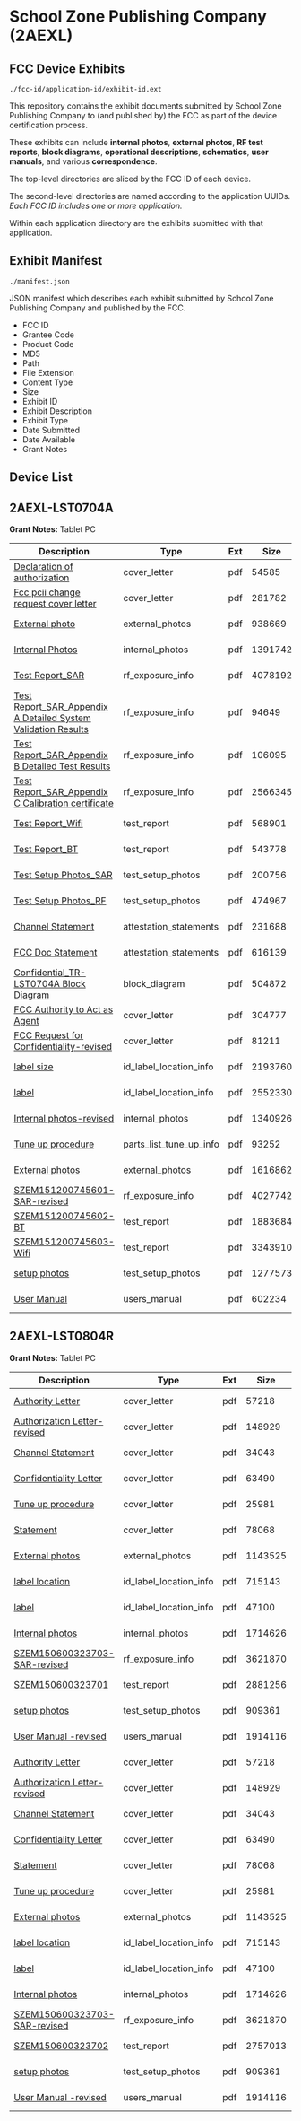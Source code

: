 # School Zone Publishing Company (2AEXL)
## FCC Device Exhibits

```
./fcc-id/application-id/exhibit-id.ext
```

This repository contains the exhibit documents submitted by School Zone Publishing Company to (and published by) the FCC as part of the device certification process.

These exhibits can include **internal photos**, **external photos**, **RF test reports**, **block diagrams**, **operational descriptions**, **schematics**, **user manuals**, and various **correspondence**.

The top-level directories are sliced by the FCC ID of each device.

The second-level directories are named according to the application UUIDs. *Each FCC ID includes one or more application.*

Within each application directory are the exhibits submitted with that application. 

## Exhibit Manifest

```
./manifest.json
```

JSON manifest which describes each exhibit submitted by School Zone Publishing Company and published by the FCC.

- FCC ID
- Grantee Code
- Product Code
- MD5
- Path
- File Extension
- Content Type
- Size
- Exhibit ID
- Exhibit Description
- Exhibit Type
- Date Submitted
- Date Available
- Grant Notes

## Device List
## 2AEXL-LST0704A
**Grant Notes:** Tablet PC

| Description | Type | Ext | Size | Submitted | Available |
| ----------- | ---- | --- | ---- | --------- | --------- |
| [Declaration of authorization](2AEXL-LST0704A/482da30d3d81ad3acc1af59b9cdf4f0e/4004049.pdf) | cover_letter | pdf | 54585 | 2018-09-13 | 2018-09-14 |
| [Fcc pcii change request cover letter](2AEXL-LST0704A/482da30d3d81ad3acc1af59b9cdf4f0e/4004050.pdf) | cover_letter | pdf | 281782 | 2018-09-13 | 2018-09-14 |
| [External photo](2AEXL-LST0704A/482da30d3d81ad3acc1af59b9cdf4f0e/4004060.pdf) | external_photos | pdf | 938669 | 2018-09-13 | 2018-09-14 |
| [Internal Photos](2AEXL-LST0704A/482da30d3d81ad3acc1af59b9cdf4f0e/4004061.pdf) | internal_photos | pdf | 1391742 | 2018-09-13 | 2018-09-14 |
| [Test Report_SAR](2AEXL-LST0704A/482da30d3d81ad3acc1af59b9cdf4f0e/4004063.pdf) | rf_exposure_info | pdf | 4078192 | 2018-09-13 | 2018-09-14 |
| [Test Report_SAR_Appendix A Detailed System Validation Results](2AEXL-LST0704A/482da30d3d81ad3acc1af59b9cdf4f0e/4004066.pdf) | rf_exposure_info | pdf | 94649 | 2018-09-13 | 2018-09-14 |
| [Test Report_SAR_Appendix B Detailed Test Results](2AEXL-LST0704A/482da30d3d81ad3acc1af59b9cdf4f0e/4004067.pdf) | rf_exposure_info | pdf | 106095 | 2018-09-13 | 2018-09-14 |
| [Test Report_SAR_Appendix C Calibration certificate](2AEXL-LST0704A/482da30d3d81ad3acc1af59b9cdf4f0e/4004068.pdf) | rf_exposure_info | pdf | 2566345 | 2018-09-13 | 2018-09-14 |
| [Test Report_Wifi](2AEXL-LST0704A/482da30d3d81ad3acc1af59b9cdf4f0e/4004064.pdf) | test_report | pdf | 568901 | 2018-09-13 | 2018-09-14 |
| [Test Report_BT](2AEXL-LST0704A/482da30d3d81ad3acc1af59b9cdf4f0e/4004065.pdf) | test_report | pdf | 543778 | 2018-09-13 | 2018-09-14 |
| [Test Setup Photos_SAR](2AEXL-LST0704A/482da30d3d81ad3acc1af59b9cdf4f0e/4004059.pdf) | test_setup_photos | pdf | 200756 | 2018-09-13 | 2018-09-14 |
| [Test Setup Photos_RF](2AEXL-LST0704A/482da30d3d81ad3acc1af59b9cdf4f0e/4004062.pdf) | test_setup_photos | pdf | 474967 | 2018-09-13 | 2018-09-14 |
| [Channel Statement](2AEXL-LST0704A/ad369beeeeaa17972de5542eb8a259ff/2968687.pdf) | attestation_statements | pdf | 231688 | 2016-04-25 | 2016-04-28 |
| [FCC Doc Statement](2AEXL-LST0704A/ad369beeeeaa17972de5542eb8a259ff/2968689.pdf) | attestation_statements | pdf | 616139 | 2016-04-25 | 2016-04-28 |
| [Confidential_TR-LST0704A Block Diagram](2AEXL-LST0704A/ad369beeeeaa17972de5542eb8a259ff/2968686.pdf) | block_diagram | pdf | 504872 | 2016-04-25 | 2016-04-28 |
| [FCC Authority to Act as Agent](2AEXL-LST0704A/ad369beeeeaa17972de5542eb8a259ff/2968688.pdf) | cover_letter | pdf | 304777 | 2016-04-25 | 2016-04-28 |
| [FCC Request  for Confidentiality-revised](2AEXL-LST0704A/ad369beeeeaa17972de5542eb8a259ff/2968704.pdf) | cover_letter | pdf | 81211 | 2016-04-25 | 2016-04-28 |
| [label size](2AEXL-LST0704A/ad369beeeeaa17972de5542eb8a259ff/2968694.pdf) | id_label_location_info | pdf | 2193760 | 2016-04-25 | 2016-04-28 |
| [label](2AEXL-LST0704A/ad369beeeeaa17972de5542eb8a259ff/2968695.pdf) | id_label_location_info | pdf | 2552330 | 2016-04-25 | 2016-04-28 |
| [Internal photos-revised](2AEXL-LST0704A/ad369beeeeaa17972de5542eb8a259ff/2968693.pdf) | internal_photos | pdf | 1340926 | 2016-04-25 | 2016-04-28 |
| [Tune up procedure](2AEXL-LST0704A/ad369beeeeaa17972de5542eb8a259ff/2968691.pdf) | parts_list_tune_up_info | pdf | 93252 | 2016-04-25 | 2016-04-28 |
| [External photos](2AEXL-LST0704A/ad369beeeeaa17972de5542eb8a259ff/2968692.pdf) | external_photos | pdf | 1616862 | 2016-04-25 | 2016-04-28 |
| [SZEM151200745601-SAR-revised](2AEXL-LST0704A/ad369beeeeaa17972de5542eb8a259ff/2973939.pdf) | rf_exposure_info | pdf | 4027742 | 2016-04-28 | 2016-04-28 |
| [SZEM151200745602-BT](2AEXL-LST0704A/ad369beeeeaa17972de5542eb8a259ff/2968698.pdf) | test_report | pdf | 1883684 | 2016-04-25 | 2016-04-28 |
| [SZEM151200745603-Wifi](2AEXL-LST0704A/ad369beeeeaa17972de5542eb8a259ff/2968699.pdf) | test_report | pdf | 3343910 | 2016-04-25 | 2016-04-28 |
| [setup photos](2AEXL-LST0704A/ad369beeeeaa17972de5542eb8a259ff/2968700.pdf) | test_setup_photos | pdf | 1277573 | 2016-04-25 | 2016-04-28 |
| [User Manual](2AEXL-LST0704A/ad369beeeeaa17972de5542eb8a259ff/2968701.pdf) | users_manual | pdf | 602234 | 2016-04-25 | 2016-04-28 |
## 2AEXL-LST0804R
**Grant Notes:** Tablet PC

| Description | Type | Ext | Size | Submitted | Available |
| ----------- | ---- | --- | ---- | --------- | --------- |
| [Authority Letter](2AEXL-LST0804R/95054cb24eb84d27698ff825fea39299/2696104.pdf) | cover_letter | pdf | 57218 | 2015-07-29 | 2015-07-31 |
| [Authorization Letter-revised](2AEXL-LST0804R/95054cb24eb84d27698ff825fea39299/2696105.pdf) | cover_letter | pdf | 148929 | 2015-07-29 | 2015-07-31 |
| [Channel Statement](2AEXL-LST0804R/95054cb24eb84d27698ff825fea39299/2696106.pdf) | cover_letter | pdf | 34043 | 2015-07-29 | 2015-07-31 |
| [Confidentiality Letter](2AEXL-LST0804R/95054cb24eb84d27698ff825fea39299/2696107.pdf) | cover_letter | pdf | 63490 | 2015-07-29 | 2015-07-31 |
| [Tune up procedure](2AEXL-LST0804R/95054cb24eb84d27698ff825fea39299/2696108.pdf) | cover_letter | pdf | 25981 | 2015-07-29 | 2015-07-31 |
| [Statement](2AEXL-LST0804R/95054cb24eb84d27698ff825fea39299/2696109.pdf) | cover_letter | pdf | 78068 | 2015-07-29 | 2015-07-31 |
| [External photos](2AEXL-LST0804R/95054cb24eb84d27698ff825fea39299/2696110.pdf) | external_photos | pdf | 1143525 | 2015-07-29 | 2015-07-31 |
| [label location](2AEXL-LST0804R/95054cb24eb84d27698ff825fea39299/2696112.pdf) | id_label_location_info | pdf | 715143 | 2015-07-29 | 2015-07-31 |
| [label](2AEXL-LST0804R/95054cb24eb84d27698ff825fea39299/2696113.pdf) | id_label_location_info | pdf | 47100 | 2015-07-29 | 2015-07-31 |
| [Internal photos](2AEXL-LST0804R/95054cb24eb84d27698ff825fea39299/2696111.pdf) | internal_photos | pdf | 1714626 | 2015-07-29 | 2015-07-31 |
| [SZEM150600323703-SAR-revised](2AEXL-LST0804R/95054cb24eb84d27698ff825fea39299/2696127.pdf) | rf_exposure_info | pdf | 3621870 | 2015-07-29 | 2015-07-31 |
| [SZEM150600323701](2AEXL-LST0804R/95054cb24eb84d27698ff825fea39299/2696126.pdf) | test_report | pdf | 2881256 | 2015-07-29 | 2015-07-31 |
| [setup photos](2AEXL-LST0804R/95054cb24eb84d27698ff825fea39299/2696128.pdf) | test_setup_photos | pdf | 909361 | 2015-07-29 | 2015-07-31 |
| [User Manual -revised](2AEXL-LST0804R/95054cb24eb84d27698ff825fea39299/2696129.pdf) | users_manual | pdf | 1914116 | 2015-07-29 | 2015-07-31 |
| [Authority Letter](2AEXL-LST0804R/6e25f3a8584094be948c50fbaea9e02c/2696104.pdf) | cover_letter | pdf | 57218 | 2015-07-29 | 2015-07-31 |
| [Authorization Letter-revised](2AEXL-LST0804R/6e25f3a8584094be948c50fbaea9e02c/2696105.pdf) | cover_letter | pdf | 148929 | 2015-07-29 | 2015-07-31 |
| [Channel Statement](2AEXL-LST0804R/6e25f3a8584094be948c50fbaea9e02c/2696106.pdf) | cover_letter | pdf | 34043 | 2015-07-29 | 2015-07-31 |
| [Confidentiality Letter](2AEXL-LST0804R/6e25f3a8584094be948c50fbaea9e02c/2696107.pdf) | cover_letter | pdf | 63490 | 2015-07-29 | 2015-07-31 |
| [Statement](2AEXL-LST0804R/6e25f3a8584094be948c50fbaea9e02c/2696109.pdf) | cover_letter | pdf | 78068 | 2015-07-29 | 2015-07-31 |
| [Tune up procedure](2AEXL-LST0804R/6e25f3a8584094be948c50fbaea9e02c/2696108.pdf) | cover_letter | pdf | 25981 | 2015-07-29 | 2015-07-31 |
| [External photos](2AEXL-LST0804R/6e25f3a8584094be948c50fbaea9e02c/2696110.pdf) | external_photos | pdf | 1143525 | 2015-07-29 | 2015-07-31 |
| [label location](2AEXL-LST0804R/6e25f3a8584094be948c50fbaea9e02c/2696112.pdf) | id_label_location_info | pdf | 715143 | 2015-07-29 | 2015-07-31 |
| [label](2AEXL-LST0804R/6e25f3a8584094be948c50fbaea9e02c/2696113.pdf) | id_label_location_info | pdf | 47100 | 2015-07-29 | 2015-07-31 |
| [Internal photos](2AEXL-LST0804R/6e25f3a8584094be948c50fbaea9e02c/2696111.pdf) | internal_photos | pdf | 1714626 | 2015-07-29 | 2015-07-31 |
| [SZEM150600323703-SAR-revised](2AEXL-LST0804R/6e25f3a8584094be948c50fbaea9e02c/2696127.pdf) | rf_exposure_info | pdf | 3621870 | 2015-07-29 | 2015-07-31 |
| [SZEM150600323702](2AEXL-LST0804R/6e25f3a8584094be948c50fbaea9e02c/2696257.pdf) | test_report | pdf | 2757013 | 2015-07-29 | 2015-07-31 |
| [setup photos](2AEXL-LST0804R/6e25f3a8584094be948c50fbaea9e02c/2696128.pdf) | test_setup_photos | pdf | 909361 | 2015-07-29 | 2015-07-31 |
| [User Manual -revised](2AEXL-LST0804R/6e25f3a8584094be948c50fbaea9e02c/2696129.pdf) | users_manual | pdf | 1914116 | 2015-07-29 | 2015-07-31 |
